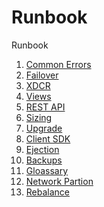 Runbook
=======
Runbook

1. [Common Errors](../master/Common%20Errors.md)
2. [Failover](../master/Failover.md)
3. [XDCR](../master/XDCR.md)
4. [Views](../master/Views.md)
5. [REST API](../master/Restapi.md)
6. [Sizing](../master/Sizing.md)
7. [Upgrade](../master/Upgrade.md)
8. [Client SDK](../master/Client.md)
9. [Ejection](../master/Ejection.md)
10. [Backups](../master/backups.md)
11. [Gloassary](../master/glossary.md)
12. [Network Partion](../master/network.md)
13. [Rebalance](../master/files/reblance.md)

